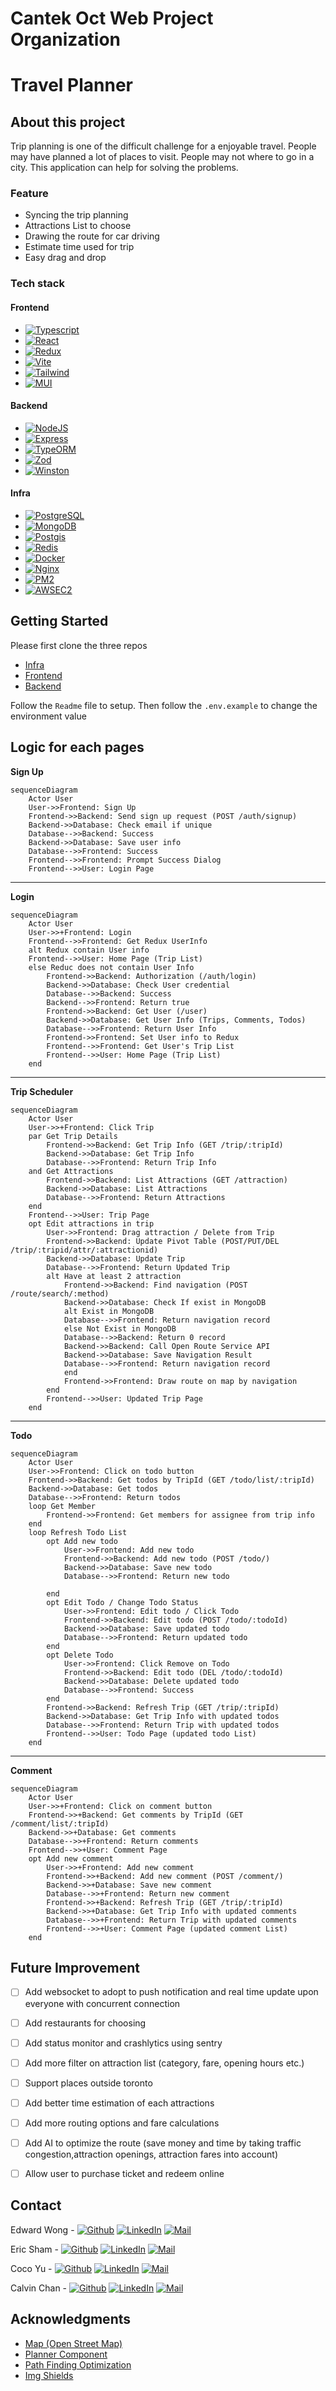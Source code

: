# Cantek Oct Web Project Organization

# Travel Planner

## About this project

Trip planning is one of the difficult challenge for a enjoyable travel. People may have planned a lot of places to visit. People may not where to go in a city. This application can help for solving the problems. 

### Feature
- Syncing the trip planning
- Attractions List to choose
- Drawing the route for car driving
- Estimate time used for trip
- Easy drag and drop

### Tech stack
#### Frontend
- [![Typescript][Typescript]][Typescript-url]
- [![React][React.js]][React-url]
- [![Redux][Redux.js]][Redux-url]
- [![Vite][Vite.js]][Vite-url]
- [![Tailwind][Tailwindcss.com]][Tailwindcss-url]
- [![MUI][Mui.com]][Mui-url]

#### Backend
- [![NodeJS][Node.js]][Node-url]
- [![Express][Express.js]][Express-url]
- [![TypeORM][TypeORM.io]][TypeORM-url]
- [![Zod][Zod.dev]][Zod-url]
- [![Winston][Winston]][Winston-url]

#### Infra
- [![PostgreSQL][PostgresSQL.org]][Postgres-url]
- [![MongoDB][MongoDB.com]][MongoDB-url]
- [![Postgis][Postgis.net]][Postgis-url]
- [![Redis][Redis.io]][Redis-url]
- [![Docker][Docker.com]][Docker-url]
- [![Nginx][Nginx.com]][Nginx-url]
- [![PM2][PM2.io]][PM2-url]
- [![AWSEC2][AWS.EC2]][EC2-url]

## Getting Started

Please first clone the three repos 
* [Infra](https://github.com/cantek2023OctWebECEC/infra)
* [Frontend](https://github.com/cantek2023OctWebECEC/front-end)
* [Backend](https://github.com/cantek2023OctWebECEC/api-server)

Follow the ```Readme``` file to setup. 
Then follow the ```.env.example``` to change the environment value



## Logic for each pages

**Sign Up**
```mermaid
sequenceDiagram
    Actor User
    User->>Frontend: Sign Up
    Frontend->>Backend: Send sign up request (POST /auth/signup)
    Backend->>Database: Check email if unique
    Database-->>Backend: Success
    Backend->>Database: Save user info
    Database-->>Frontend: Success
    Frontend-->>Frontend: Prompt Success Dialog
    Frontend-->>User: Login Page
```
---
**Login**
```mermaid
sequenceDiagram
    Actor User
    User->>+Frontend: Login
    Frontend-->>Frontend: Get Redux UserInfo
    alt Redux contain User info
    Frontend-->>User: Home Page (Trip List)
    else Reduc does not contain User Info
        Frontend->>Backend: Authorization (/auth/login)
        Backend->>Database: Check User credential
        Database-->>Backend: Success
        Backend-->>Frontend: Return true
        Frontend->>Backend: Get User (/user)
        Backend->>Database: Get User Info (Trips, Comments, Todos)
        Database-->>Frontend: Return User Info
        Frontend->>Frontend: Set User info to Redux
        Frontend-->>Frontend: Get User's Trip List
        Frontend-->>User: Home Page (Trip List)
    end
```
---
**Trip Scheduler**
```mermaid
sequenceDiagram
    Actor User
    User->>+Frontend: Click Trip
    par Get Trip Details
        Frontend->>Backend: Get Trip Info (GET /trip/:tripId)
        Backend->>Database: Get Trip Info
        Database-->>Frontend: Return Trip Info
    and Get Attractions
        Frontend->>Backend: List Attractions (GET /attraction)
        Backend->>Database: List Attractions
        Database-->>Frontend: Return Attractions
    end
    Frontend-->>User: Trip Page
    opt Edit attractions in trip
        User->>Frontend: Drag attraction / Delete from Trip
        Frontend->>Backend: Update Pivot Table (POST/PUT/DEL /trip/:tripid/attr/:attractionid)
        Backend->>Database: Update Trip
        Database-->>Frontend: Return Updated Trip
        alt Have at least 2 attraction
            Frontend->>Backend: Find navigation (POST /route/search/:method)
            Backend->>Database: Check If exist in MongoDB
            alt Exist in MongoDB
            Database-->>Frontend: Return navigation record
            else Not Exist in MongoDB
            Database-->>Backend: Return 0 record
            Backend->>Backend: Call Open Route Service API
            Backend->>Database: Save Navigation Result
            Database-->>Frontend: Return navigation record
            end
            Frontend->>Frontend: Draw route on map by navigation
        end
        Frontend-->>User: Updated Trip Page
    end
```
---
**Todo**
```mermaid
sequenceDiagram
    Actor User
    User->>Frontend: Click on todo button
    Frontend->>Backend: Get todos by TripId (GET /todo/list/:tripId)
    Backend->>Database: Get todos
    Database-->>Frontend: Return todos
    loop Get Member
        Frontend->>Frontend: Get members for assignee from trip info
    end
    loop Refresh Todo List
        opt Add new todo
            User->>Frontend: Add new todo
            Frontend->>Backend: Add new todo (POST /todo/)
            Backend->>Database: Save new todo
            Database-->>Frontend: Return new todo
            
        end
        opt Edit Todo / Change Todo Status
            User->>Frontend: Edit todo / Click Todo
            Frontend->>Backend: Edit todo (POST /todo/:todoId)
            Backend->>Database: Save updated todo
            Database-->>Frontend: Return updated todo
        end
        opt Delete Todo
            User->>Frontend: Click Remove on Todo
            Frontend->>Backend: Edit todo (DEL /todo/:todoId)
            Backend->>Database: Delete updated todo
            Database-->>Frontend: Success
        end
        Frontend->>Backend: Refresh Trip (GET /trip/:tripId)
        Backend->>Database: Get Trip Info with updated todos
        Database-->>Frontend: Return Trip with updated todos
        Frontend-->>User: Todo Page (updated todo List)
    end
```
---
**Comment**
```mermaid
sequenceDiagram
    Actor User
    User->>+Frontend: Click on comment button
    Frontend->>+Backend: Get comments by TripId (GET /comment/list/:tripId)
    Backend->>+Database: Get comments
    Database-->>+Frontend: Return comments
    Frontend-->>+User: Comment Page
    opt Add new comment
        User->>+Frontend: Add new comment
        Frontend->>+Backend: Add new comment (POST /comment/)
        Backend->>+Database: Save new comment
        Database-->>+Frontend: Return new comment
        Frontend->>+Backend: Refresh Trip (GET /trip/:tripId)
        Backend->>+Database: Get Trip Info with updated comments
        Database-->>+Frontend: Return Trip with updated comments
        Frontend-->>+User: Comment Page (updated comment List)
    end
```

## Future Improvement

- [ ] Add websocket to adopt to push notification and real time update upon everyone with concurrent connection
- [ ] Add restaurants for choosing
- [ ] Add status monitor and crashlytics using sentry
- [ ] Add more filter on attraction list (category, fare, opening hours etc.)
- [ ] Support places outside toronto
- [ ] Add better time estimation of each attractions
- [ ] Add more routing options and fare calculations
- [ ] Add AI to optimize the route (save money and time by taking traffic congestion,attraction openings, attraction fares into account)
- [ ] Allow user to purchase ticket and redeem online


## Contact
Edward Wong - [![Github][github-shield]][github-edward-url] [![LinkedIn][linkedin-shield]][linkedin-edward-url] [![Mail][gmail-shield]][gmail-edward-url]

Eric Sham - [![Github][github-shield]][github-eric-url] [![LinkedIn][linkedin-shield]][linkedin-eric-url]  [![Mail][gmail-shield]][gmail-eric-url]

Coco Yu - [![Github][github-shield]][github-coco-url] [![LinkedIn][linkedin-shield]][linkedin-coco-url]  [![Mail][gmail-shield]][gmail-coco-url]

Calvin Chan - [![Github][github-shield]][github-calvin-url] [![LinkedIn][linkedin-shield]][linkedin-calvin-url]  [![Mail][gmail-shield]][gmail-calvin-url]

## Acknowledgments

* [Map (Open Street Map)](https://www.openstreetmap.org)
* [Planner Component](https://github.com/atlassian/react-beautiful-dnd)
* [Path Finding Optimization](https://github.com/GIScience/openrouteservice-js)
* [Img Shields](https://shields.io)

<!-- MARKDOWN LINKS & IMAGES -->
[Typescript]: https://img.shields.io/badge/typescript-3178C6?style=for-the-badge&logo=typescript&logoColor=white
[Typescript-url]: https://www.typescriptlang.org/
[React.js]: https://img.shields.io/badge/React-20232A?style=for-the-badge&logo=react&logoColor=61DAFB
[React-url]: https://reactjs.org/
[Redux.js]: https://img.shields.io/badge/Redux-20235A?style=for-the-badge&logo=redux&logoColor=764ABC
[Redux-url]: https://redux.js.org/
[Vite.js]: https://img.shields.io/badge/Vite-646CFF?style=for-the-badge&logo=vite&logoColor=white
[Vite-url]: https://vitejs.dev/
[Tailwindcss.com]: https://img.shields.io/badge/tailwind_CSS-06B6D4?style=for-the-badge&logo=Tailwind%20CSS&logoColor=white
[Tailwindcss-url]: https://tailwindcss.com/
[Mui.com]: https://img.shields.io/badge/mui-007FFF?style=for-the-badge&logo=MUI&logoColor=white
[Mui-url]: https://mui.com/
[Node.js]: https://img.shields.io/badge/NodeJS-339933?style=for-the-badge&logo=nodedotjs&logoColor=white
[Node-url]: https://nodejs.org/
[Express.js]: https://img.shields.io/badge/Express-000000?style=for-the-badge&logo=express&logoColor=white
[Express-url]: https://expressjs.com/
[TypeORM.io]: https://img.shields.io/badge/TypeORM-EF2D5E?style=for-the-badge
[TypeORM-url]: https://typeorm.io/
[Zod.dev]: https://img.shields.io/badge/zod-171717?style=for-the-badge&logo=zod&logoColor=3E67B1
[Zod-url]: https://zod.dev/
[Winston]: https://img.shields.io/badge/Winston_logger-565656?style=for-the-badge
[Winston-url]: https://github.com/winstonjs/winston
[PostgresSQL.org]: https://img.shields.io/badge/PostgresSQL-111111?style=for-the-badge&logo=postgresql&logoColor=4169E1
[Postgres-url]: https://www.postgresql.org/
[MongoDB.com]: https://img.shields.io/badge/MongoDB-101010?style=for-the-badge&logo=mongodb&logoColor=47A248
[MongoDB-url]: https://www.mongodb.com/
[Postgis.net]: https://img.shields.io/badge/Postgis-112b3c?style=for-the-badge
[Postgis-url]: https://postgis.net/
[Redis.io]: https://img.shields.io/badge/redis-111111?style=for-the-badge&logo=redis&logoColor=DC382D
[Redis-url]: https://redis.io/
[Docker.com]: https://img.shields.io/badge/docker-2496ED?style=for-the-badge&logo=docker&logoColor=white
[Docker-url]: https://www.docker.com/
[Nginx.com]: https://img.shields.io/badge/nginx-131313?style=for-the-badge&logo=nginx&logoColor=009639
[Nginx-url]: https://www.nginx.com/
[Pm2.io]: https://img.shields.io/badge/pm2-2B037A?style=for-the-badge&logo=pm2&logoColor=white
[Pm2-url]: https://pm2.keymetrics.io/
[aws.ec2]: https://img.shields.io/badge/Amazon_EC2-1A1A1A?style=for-the-badge&logo=amazonec2&logoColor=#FF9900
[ec2-url]: https://aws.amazon.com/ec2/
[linkedin-shield]: https://img.shields.io/badge/-LinkedIn-black.svg?style=for-the-badge&logo=linkedin&colorB=555
[linkedin-edward-url]: https://www.linkedin.com/in/yuk-ming-wong-003bab149/
[linkedin-eric-url]: https://linkedin.com/in/eric-sham-ph/
[linkedin-coco-url]: https://www.linkedin.com/in/cocoyu2023/
[linkedin-calvin-url]: https://www.linkedin.com/in/calvin-chan-profile2023/
[gmail-shield]: https://img.shields.io/badge/Email-EA4335?style=for-the-badge&logo=gmail&logoColor=white
[gmail-edward-url]: mailto:eternal.edward1997@gmail.com
[gmail-eric-url]: mailto:hei9988@gmail.com
[gmail-coco-url]: mailto:coco2023.ca@gmail.com
[gmail-calvin-url]: mailto:calvinkanca@gmail.com
[github-shield]: https://img.shields.io/badge/Github-181717?style=for-the-badge&logo=github&logoColor=white
[github-edward-url]: https://github.com/DrEdwardPCB
[github-eric-url]: https://github.com/humanhei
[github-coco-url]: https://github.com/Coco2023ca
[github-calvin-url]: https://github.com/cck2011